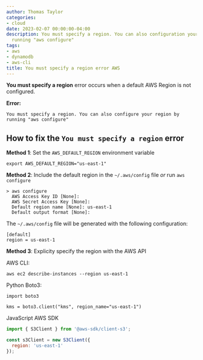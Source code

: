 ```yaml
---
author: Thomas Taylor
categories:
- cloud
date: 2023-02-07 00:00:00-04:00
description: You must specify a region. You can also configuration your region by
  running "aws configure"
tags:
- aws
- dynamodb
- aws-cli
title: You must specify a region error AWS
---
```


**You must specify a region** error occurs when a default AWS Region is not configured.

**Error:**
```text
You must specify a region. You can also configure your region by running "aws configure"
```

## How to fix the `You must specify a region` error

**Method 1**:
Set the `AWS_DEFAULT_REGION` environment variable

```shell
export AWS_DEFAULT_REGION="us-east-1"
```

**Method 2**:
Include the default region in the `~/.aws/config` file _or_ run `aws configure`

```shell
> aws configure
  AWS Access Key ID [None]:
  AWS Secret Access Key [None]:
  Default region name [None]: us-east-1
  Default output format [None]:
```

The `~/.aws/config` file will be generated with the following configuration:

```text
[default]
region = us-east-1
```

**Method 3**:
Explicity specify the region with the AWS API

AWS CLI:

```shell
aws ec2 describe-instances --region us-east-1
```

Python Boto3:

```python3
import boto3

kms = boto3.client("kms", region_name="us-east-1")
```

JavaScript AWS SDK

```javascript
import { S3Client } from '@aws-sdk/client-s3';

const s3Client = new S3Client({
  region: 'us-east-1'
});
```